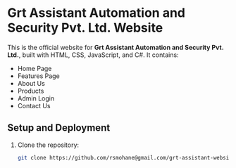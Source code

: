 # Grt Assistant Automation and Security Pvt. Ltd. Website

This is the official website for **Grt Assistant Automation and Security Pvt. Ltd.**, built with HTML, CSS, JavaScript, and C#. It contains:
- Home Page
- Features Page
- About Us
- Products
- Admin Login
- Contact Us

## Setup and Deployment  
1. Clone the repository:  
   ```bash
   git clone https://github.com/rsmohane@gmail.com/grt-assistant-website.git
